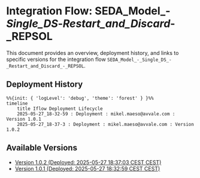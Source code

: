 # Integration Flow: SEDA_Model_-_Single_DS_-_Restart_and_Discard_-_REPSOL

This document provides an overview, deployment history, and links to specific versions for the integration flow `SEDA_Model_-_Single_DS_-_Restart_and_Discard_-_REPSOL`.

## Deployment History
<!-- DEPLOYMENT_TIMELINE_START -->
```mermaid
%%{init: { 'logLevel': 'debug', 'theme': 'forest' } }%%
timeline
    title Iflow Deployment Lifecycle
    2025-05-27_18-32-59 : Deployment : mikel.maeso@avvale.com : Version 1.0.1
    2025-05-27_18-37-3 : Deployment : mikel.maeso@avvale.com : Version 1.0.2
```
<!-- DEPLOYMENT_TIMELINE_END -->

## Available Versions
<!-- VERSION_LINKS_START -->
- [Version 1.0.2 (Deployed: 2025-05-27 18:37:03 CEST CEST)](./1.0.2/readme.md)
- [Version 1.0.1 (Deployed: 2025-05-27 18:32:59 CEST CEST)](./1.0.1/readme.md)
<!-- VERSION_LINKS_END -->